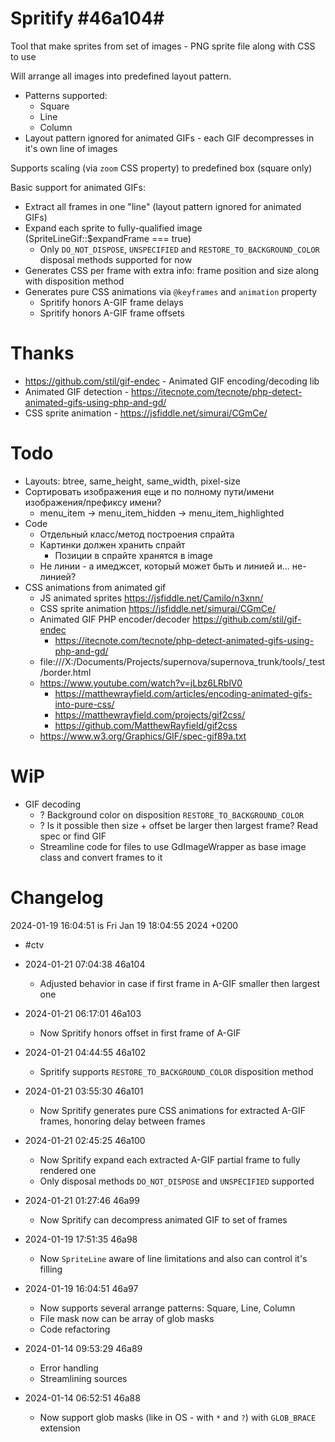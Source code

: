 # Spritify #46a104#

Tool that make sprites from set of images - PNG sprite file along with CSS to use

Will arrange all images into predefined layout pattern.

* Patterns supported:
    * Square
    * Line
    * Column
* Layout pattern ignored for animated GIFs - each GIF decompresses in it's own line of images

Supports scaling (via `zoom` CSS property) to predefined box (square only)

Basic support for animated GIFs:

* Extract all frames in one "line" (layout pattern ignored for animated GIFs)
* Expand each sprite to fully-qualified image (SpriteLineGif::$expandFrame === true)
    * Only `DO_NOT_DISPOSE`, `UNSPECIFIED` and `RESTORE_TO_BACKGROUND_COLOR` disposal methods supported for now
* Generates CSS per frame with extra info: frame position and size along with disposition method
* Generates pure CSS animations via `@keyframes` and `animation` property
    * Spritify honors A-GIF frame delays
    * Spritify honors A-GIF frame offsets

# Thanks

* https://github.com/stil/gif-endec - Animated GIF encoding/decoding lib
* Animated GIF detection - https://itecnote.com/tecnote/php-detect-animated-gifs-using-php-and-gd/
* CSS sprite animation - https://jsfiddle.net/simurai/CGmCe/

# Todo

* Layouts: btree, same_height, same_width, pixel-size
* Сортировать изображения еще и по полному пути/имени изображения/префиксу имени?
    * menu_item -> menu_item_hidden -> menu_item_highlighted
* Code
    * Отдельный класс/метод построения спрайта
    * Картинки должен хранить спрайт
        * Позиции в спрайте хранятся в image
    * Не линии - а имеджсет, который может быть и линией и... не-линией?
* CSS animations from animated gif
    * JS animated sprites https://jsfiddle.net/Camilo/n3xnn/
    * CSS sprite animation https://jsfiddle.net/simurai/CGmCe/
    * Animated GIF PHP encoder/decoder https://github.com/stil/gif-endec
        * https://itecnote.com/tecnote/php-detect-animated-gifs-using-php-and-gd/
    * file:///X:/Documents/Projects/supernova/supernova_trunk/tools/_test/border.html
    * https://www.youtube.com/watch?v=jLbz6LRblV0
        * https://matthewrayfield.com/articles/encoding-animated-gifs-into-pure-css/
        * https://matthewrayfield.com/projects/gif2css/
        * https://github.com/MatthewRayfield/gif2css
    * https://www.w3.org/Graphics/GIF/spec-gif89a.txt

# WiP

* GIF decoding
    * ? Background color on disposition `RESTORE_TO_BACKGROUND_COLOR`
    * ? Is it possible then size + offset be larger then largest frame? Read spec or find GIF
    * Streamline code for files to use GdImageWrapper as base image class and convert frames to it

# Changelog

2024-01-19 16:04:51 is Fri Jan 19 18:04:55 2024 +0200

* #ctv


* 2024-01-21 07:04:38 46a104
    * Adjusted behavior in case if first frame in A-GIF smaller then largest one


* 2024-01-21 06:17:01 46a103
    * Now Spritify honors offset in first frame of A-GIF


* 2024-01-21 04:44:55 46a102
    * Spritify supports `RESTORE_TO_BACKGROUND_COLOR` disposition method


* 2024-01-21 03:55:30 46a101
    * Now Spritify generates pure CSS animations for extracted A-GIF frames, honoring delay between frames


* 2024-01-21 02:45:25 46a100
    * Now Spritify expand each extracted A-GIF partial frame to fully rendered one
    * Only disposal methods `DO_NOT_DISPOSE` and `UNSPECIFIED` supported


* 2024-01-21 01:27:46 46a99
    * Now Spritify can decompress animated GIF to set of frames


* 2024-01-19 17:51:35 46a98
    * Now `SpriteLine` aware of line limitations and also can control it's filling


* 2024-01-19 16:04:51 46a97
    * Now supports several arrange patterns: Square, Line, Column
    * File mask now can be array of glob masks
    * Code refactoring


* 2024-01-14 09:53:29 46a89
    * Error handling
    * Streamlining sources


* 2024-01-14 06:52:51 46a88
    * Now support glob masks (like in OS - with `*` and `?`) with `GLOB_BRACE` extension

